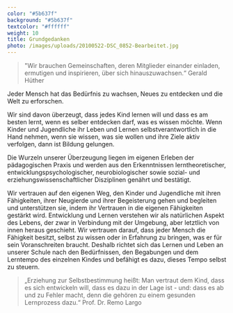 ```yaml
---
color: "#5b637f"
background: "#5b637f"
textcolor: "#ffffff"
weight: 10
title: Grundgedanken
photo: /images/uploads/20100522-DSC_0852-Bearbeitet.jpg
---
```

> "Wir brauchen Gemeinschaften, deren Mitglieder einander
> einladen, ermutigen und inspirieren, über sich hinauszuwachsen.“
> Gerald Hüther

Jeder Mensch hat das Bedürfnis zu wachsen, Neues zu entdecken und die Welt zu erforschen. 

Wir sind davon überzeugt, dass jedes Kind lernen will und dass es am besten lernt, wenn es selber entdecken darf, was es wissen möchte. Wenn Kinder und Jugendliche ihr Leben und Lernen selbstverantwortlich in die Hand nehmen, wenn sie wissen, was sie wollen und ihre Ziele aktiv verfolgen, dann ist Bildung gelungen.

Die Wurzeln unserer Überzeugung liegen im eigenen Erleben der pädagogischen Praxis und werden aus den Erkenntnissen lerntheoretischer, entwicklungspsychologischer, neurobiologischer sowie sozial- und erziehungswissenschaftlicher Disziplinen genährt und bestätigt.

Wir vertrauen auf den eigenen Weg, den Kinder und Jugendliche mit ihren Fähigkeiten, ihrer
Neugierde und ihrer Begeisterung gehen und begleiten und unterstützen sie, indem ihr Vertrauen in die eigenen Fähigkeiten gestärkt wird. Entwicklung und Lernen verstehen wir als natürlichen Aspekt des Lebens, der zwar in Verbindung mit der Umgebung, aber letztlich von innen heraus geschieht. Wir vertrauen darauf, dass jeder Mensch die Fähigkeit besitzt, selbst zu wissen oder in Erfahrung zu bringen, was er für sein Voranschreiten braucht. Deshalb richtet sich das Lernen und Leben an unserer Schule nach den Bedürfnissen, den Begabungen und dem Lerntempo des einzelnen Kindes und befähigt es dazu, dieses Tempo selbst zu steuern.

> „Erziehung zur Selbstbestimmung heißt: Man vertraut dem Kind, dass es sich entwickeln
> will, dass es dazu in der Lage ist - und: dass es ab und zu Fehler macht,
> denn die gehören zu einem gesunden Lernprozess dazu.“
> Prof. Dr. Remo Largo